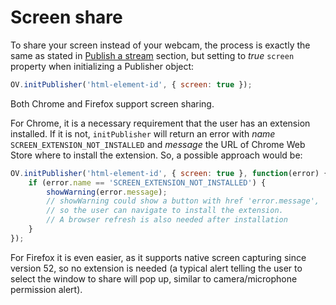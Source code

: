 # Screen share

To share your screen instead of your webcam, the process is exactly the same as stated in [Publish a stream](/how-do-i/publish-stream/) section, but setting to _true_ `screen` property when initializing a Publisher object:

```javascript
OV.initPublisher('html-element-id', { screen: true });
```

Both Chrome and Firefox support screen sharing.

For Chrome, it is a necessary requirement that the user has an extension installed. If it is not, `initPublisher` will return an error with _name_ `SCREEN_EXTENSION_NOT_INSTALLED` and _message_ the URL of Chrome Web Store where to install the extension. So, a possible approach would be:

```javascript
OV.initPublisher('html-element-id', { screen: true }, function(error) {
    if (error.name == 'SCREEN_EXTENSION_NOT_INSTALLED') {
        showWarning(error.message);
        // showWarning could show a button with href 'error.message',
        // so the user can navigate to install the extension.
        // A browser refresh is also needed after installation
    }
});
```

For Firefox it is even easier, as it supports native screen capturing since version 52, so no extension is needed (a typical alert telling the user to select the window to share will pop up, similar to camera/microphone permission alert).